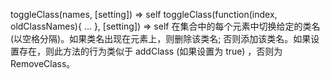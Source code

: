 toggleClass(names, [setting])  ⇒ self
toggleClass(function(index, oldClassNames){ ... }, [setting])  ⇒ self
在集合中的每个元素中切换给定的类名(以空格分隔)。如果类名出现在元素上，则删除该类名; 否则添加该类名。如果设置存在，则此方法的行为类似于 addClass (如果设置为 true) ，否则为 RemoveClass。